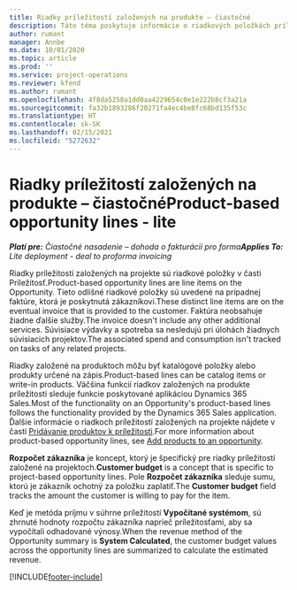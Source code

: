 ```yaml
---
title: Riadky príležitostí založených na produkte – čiastočné
description: Táto téma poskytuje informácie o riadkových položkách príležitostí založených na produktoch v Project Operations.
author: rumant
manager: Annbe
ms.date: 10/01/2020
ms.topic: article
ms.prod: ''
ms.service: project-operations
ms.reviewer: kfend
ms.author: rumant
ms.openlocfilehash: 4f8da5258a1dd0aa4229654c0e1e222b8cf3a21a
ms.sourcegitcommit: fa32b1893286f20271fa4ec4be8fc68bd135f53c
ms.translationtype: HT
ms.contentlocale: sk-SK
ms.lasthandoff: 02/15/2021
ms.locfileid: "5272632"
---
```

# <a name="product-based-opportunity-lines---lite"></a><span data-ttu-id="80cff-103">Riadky príležitostí založených na produkte – čiastočné</span><span class="sxs-lookup"><span data-stu-id="80cff-103">Product-based opportunity lines - lite</span></span>

<span data-ttu-id="80cff-104">_**Platí pre:** Čiastočné nasadenie – dohoda o fakturácii pro forma_</span><span class="sxs-lookup"><span data-stu-id="80cff-104">_**Applies To:** Lite deployment - deal to proforma invoicing_</span></span>

<span data-ttu-id="80cff-105">Riadky príležitostí založených na projekte sú riadkové položky v časti Príležitosť.</span><span class="sxs-lookup"><span data-stu-id="80cff-105">Product-based opportunity lines are line items on the Opportunity.</span></span> <span data-ttu-id="80cff-106">Tieto odlišné riadkové položky sú uvedené na prípadnej faktúre, ktorá je poskytnutá zákazníkovi.</span><span class="sxs-lookup"><span data-stu-id="80cff-106">These distinct line items are on the eventual invoice that is provided to the customer.</span></span> <span data-ttu-id="80cff-107">Faktúra neobsahuje žiadne ďalšie služby.</span><span class="sxs-lookup"><span data-stu-id="80cff-107">The invoice doesn't include any other additional services.</span></span> <span data-ttu-id="80cff-108">Súvisiace výdavky a spotreba sa nesledujú pri úlohách žiadnych súvisiacich projektov.</span><span class="sxs-lookup"><span data-stu-id="80cff-108">The associated spend and consumption isn't tracked on tasks of any related projects.</span></span>

<span data-ttu-id="80cff-109">Riadky založené na produktoch môžu byť katalógové položky alebo produkty určené na zápis.</span><span class="sxs-lookup"><span data-stu-id="80cff-109">Product-based lines can be catalog items or write-in products.</span></span> <span data-ttu-id="80cff-110">Väčšina funkcií riadkov založených na produkte príležitosti sleduje funkcie poskytované aplikáciou Dynamics 365 Sales.</span><span class="sxs-lookup"><span data-stu-id="80cff-110">Most of the functionality on an Opportunity's product-based lines follows the functionality provided by the Dynamics 365 Sales application.</span></span> <span data-ttu-id="80cff-111">Ďalšie informácie o riadkoch príležitostí založených na projekte nájdete v časti [Pridávanie produktov k príležitosti](https://docs.microsoft.com/dynamics365/sales-enterprise/add-products-opportunity).</span><span class="sxs-lookup"><span data-stu-id="80cff-111">For more information about product-based opportunity lines, see [Add products to an opportunity](https://docs.microsoft.com/dynamics365/sales-enterprise/add-products-opportunity).</span></span>

<span data-ttu-id="80cff-112">**Rozpočet zákazníka** je koncept, ktorý je špecifický pre riadky príležitostí založené na projektoch.</span><span class="sxs-lookup"><span data-stu-id="80cff-112">**Customer budget** is a concept that is specific to project-based opportunity lines.</span></span> <span data-ttu-id="80cff-113">Pole **Rozpočet zákazníka** sleduje sumu, ktorú je zákazník ochotný za položku zaplatiť.</span><span class="sxs-lookup"><span data-stu-id="80cff-113">The **Customer budget** field tracks the amount the customer is willing to pay for the item.</span></span>

<span data-ttu-id="80cff-114">Keď je metóda príjmu v súhrne príležitostí **Vypočítané systémom**, sú zhrnuté hodnoty rozpočtu zákazníka naprieč príležitosťami, aby sa vypočítali odhadované výnosy.</span><span class="sxs-lookup"><span data-stu-id="80cff-114">When the revenue method of the Opportunity summary is **System Calculated**, the customer budget values across the opportunity lines are summarized to calculate the estimated revenue.</span></span> 



[!INCLUDE[footer-include](../../includes/footer-banner.md)]